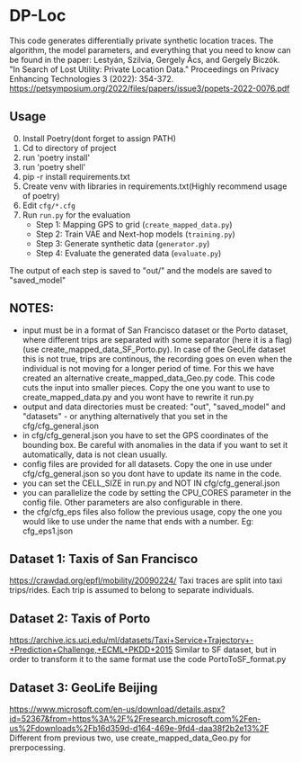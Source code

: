 # DP-Loc
This code generates differentially private synthetic location traces. The algorithm, the model parameters, and everything that you need to know can be found in the paper:
Lestyán, Szilvia, Gergely Ács, and Gergely Biczók. "In Search of Lost Utility: Private Location Data." Proceedings on Privacy Enhancing Technologies 3 (2022): 354-372.
https://petsymposium.org/2022/files/papers/issue3/popets-2022-0076.pdf

## Usage
0. Install Poetry(dont forget to assign PATH)
1. Cd to directory of project 
2. run 'poetry install'
3. run 'poetry shell'
4. pip -r install requirements.txt
5. Create venv with libraries in requirements.txt(Highly recommend usage of poetry)
6. Edit `cfg/*.cfg`
7. Run `run.py` for the evaluation
    - Step 1: Mapping GPS to grid (`create_mapped_data.py`)
    - Step 2: Train VAE and Next-hop models (`training.py`)
    - Step 3: Generate synthetic data (`generator.py`)
    - Step 4: Evaluate the generated data (`evaluate.py`)

The output of each step is saved to "out/" and the models are saved to "saved_model"

## NOTES:
- input must be in a format of San Francisco dataset or the Porto dataset, where different trips are separated with some separator (here it is a flag) (use create_mapped_data_SF_Porto.py). In case of the GeoLife dataset this is not true, trips are continous, the recording goes on even when the individual is not moving for a longer period of time. For this we have created an alternative create_mapped_data_Geo.py code. This code cuts the input into smaller pieces. Copy the one you want to use to create_mapped_data.py and you wont have to rewrite it run.py
- output and data directories must be created: "out", "saved_model" and "datasets" -  or anything alternatively that you set in the cfg/cfg_general.json
- in cfg/cfg_general.json you have to set the GPS coordinates of the bounding box. Be careful with anomalies in the data if you want to set it automatically, data is not clean usually. 
- config files are provided for all datasets. Copy the one in use under cfg/cfg_general.json so you dont have to update its name in the code. 
- you can set the CELL_SIZE in run.py and NOT IN cfg/cfg_general.json
- you can parallelize the code by setting the CPU_CORES parameter in the config file. Other parameters are also configurable in there.
- the cfg/cfg_eps files also follow the previous usage, copy the one you would like to use under the name that ends with a number. Eg: cfg_eps1.json

## Dataset 1: Taxis of San Francisco

https://crawdad.org/epfl/mobility/20090224/
Taxi traces are split into taxi trips/rides. Each trip is assumed to belong to separate individuals. 

## Dataset 2: Taxis of Porto
https://archive.ics.uci.edu/ml/datasets/Taxi+Service+Trajectory+-+Prediction+Challenge,+ECML+PKDD+2015
Similar to SF dataset, but in order to transform it to the same format use the code PortoToSF_format.py

## Dataset 3: GeoLife Beijing
https://www.microsoft.com/en-us/download/details.aspx?id=52367&from=https%3A%2F%2Fresearch.microsoft.com%2Fen-us%2Fdownloads%2Fb16d359d-d164-469e-9fd4-daa38f2b2e13%2F
Different from previous two, use create_mapped_data_Geo.py for prerpocessing.

